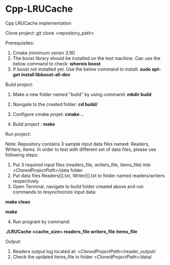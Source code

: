 # Cpp-LRUCache
Cpp LRUCache implementation


Clone project: git clone <repository_path>

Prerequisites: 

1. Cmake (minimum verion 3.16)
2. The boost library should be installed on the test machine. Can use the below command to check: 
**whereis boost**
3. If boost not installed yet. Use the below command to install:
**sudo apt-get install libboost-all-dev** 

Build project: 

1. Make a new folder named "build" by using command: 
**mkdir build**

2. Navigate to the created folder: 
**cd build/**

3. Configure cmake projet: 
**cmake ..**

4. Build project : 
**make**

Run project: 

Note: Repository contains 3 sample input data files named: Readers, Writers, Items. 
In order to test with different set of data files, please use following steps:

1. Put 3 required input files (readers_file, writers_file, items_file) into <*ClonedProjectPath*>/data folder
2. Put data files Readers[i].txt, Writer[i].txt to folder named readers/writers respectively.
3. Open Terminal, navigate to build folder created above and run commands to resynchronize input data: 

**make clean**

**make** 

4. Run program by command:

**./LRUCache <cache_size> readers_file writers_file items_file** 

Output: 

1. Readers output log located at: <*ClonedProjectPath*>/reader_output/
2. Check the updated  items_file in folder <*ClonedProjectPath*>/data/

